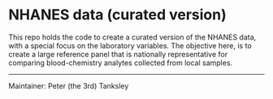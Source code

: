 # NHANES data (curated version)  

This repo holds the code to create a curated version of the NHANES data, 
with a special focus on the laboratory variables. The objective here, is 
to create a large reference panel that is nationally representative for 
comparing blood-chemistry analytes collected from local samples.

-----
Maintainer: Peter (the 3rd) Tanksley
